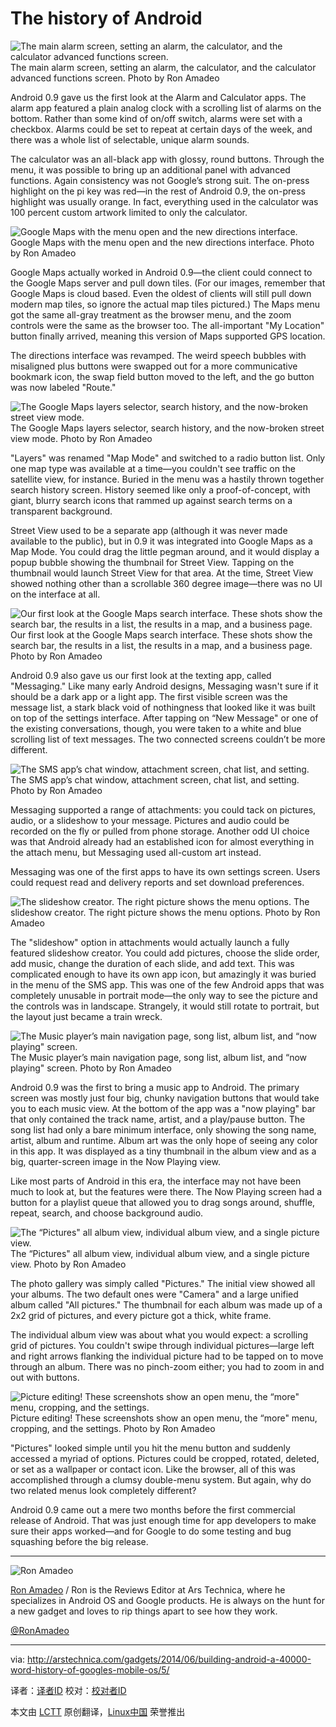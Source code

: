 The history of Android
================================================================================
![The main alarm screen, setting an alarm, the calculator, and the calculator advanced functions screen.](http://cdn.arstechnica.net/wp-content/uploads/2013/12/calclockonpresszx.png)
The main alarm screen, setting an alarm, the calculator, and the calculator advanced functions screen.
Photo by Ron Amadeo

Android 0.9 gave us the first look at the Alarm and Calculator apps. The alarm app featured a plain analog clock with a scrolling list of alarms on the bottom. Rather than some kind of on/off switch, alarms were set with a checkbox. Alarms could be set to repeat at certain days of the week, and there was a whole list of selectable, unique alarm sounds.

The calculator was an all-black app with glossy, round buttons. Through the menu, it was possible to bring up an additional panel with advanced functions. Again consistency was not Google’s strong suit. The on-press highlight on the pi key was red—in the rest of Android 0.9, the on-press highlight was usually orange. In fact, everything used in the calculator was 100 percent custom artwork limited to only the calculator.

![Google Maps with the menu open and the new directions interface.](http://cdn.arstechnica.net/wp-content/uploads/2013/12/mps092.png)
Google Maps with the menu open and the new directions interface.
Photo by Ron Amadeo

Google Maps actually worked in Android 0.9—the client could connect to the Google Maps server and pull down tiles. (For our images, remember that Google Maps is cloud based. Even the oldest of clients will still pull down modern map tiles, so ignore the actual map tiles pictured.) The Maps menu got the same all-gray treatment as the browser menu, and the zoom controls were the same as the browser too. The all-important "My Location" button finally arrived, meaning this version of Maps supported GPS location.

The directions interface was revamped. The weird speech bubbles with misaligned plus buttons were swapped out for a more communicative bookmark icon, the swap field button moved to the left, and the go button was now labeled "Route."

![The Google Maps layers selector, search history, and the now-broken street view mode.](http://cdn.arstechnica.net/wp-content/uploads/2013/12/maps3.png)
The Google Maps layers selector, search history, and the now-broken street view mode.
Photo by Ron Amadeo

"Layers" was renamed "Map Mode" and switched to a radio button list. Only one map type was available at a time—you couldn't see traffic on the satellite view, for instance. Buried in the menu was a hastily thrown together search history screen. History seemed like only a proof-of-concept, with giant, blurry search icons that rammed up against search terms on a transparent background.

Street View used to be a separate app (although it was never made available to the public), but in 0.9 it was integrated into Google Maps as a Map Mode. You could drag the little pegman around, and it would display a popup bubble showing the thumbnail for Street View. Tapping on the thumbnail would launch Street View for that area. At the time, Street View showed nothing other than a scrollable 360 degree image—there was no UI on the interface at all.

![Our first look at the Google Maps search interface. These shots show the search bar, the results in a list, the results in a map, and a business page.](http://cdn.arstechnica.net/wp-content/uploads/2013/12/manystarbucks.png)
Our first look at the Google Maps search interface. These shots show the search bar, the results in a list, the results in a map, and a business page.
Photo by Ron Amadeo

Android 0.9 also gave us our first look at the texting app, called "Messaging." Like many early Android designs, Messaging wasn't sure if it should be a dark app or a light app. The first visible screen was the message list, a stark black void of nothingness that looked like it was built on top of the settings interface. After tapping on “New Message" or one of the existing conversations, though, you were taken to a white and blue scrolling list of text messages. The two connected screens couldn’t be more different.

![The SMS app’s chat window, attachment screen, chat list, and setting.](http://cdn.arstechnica.net/wp-content/uploads/2014/03/sms09.png)
The SMS app’s chat window, attachment screen, chat list, and setting.
Photo by Ron Amadeo

Messaging supported a range of attachments: you could tack on pictures, audio, or a slideshow to your message. Pictures and audio could be recorded on the fly or pulled from phone storage. Another odd UI choice was that Android already had an established icon for almost everything in the attach menu, but Messaging used all-custom art instead.

Messaging was one of the first apps to have its own settings screen. Users could request read and delivery reports and set download preferences.

![The slideshow creator. The right picture shows the menu options.](http://cdn.arstechnica.net/wp-content/uploads/2013/12/slideshow.png)
The slideshow creator. The right picture shows the menu options.
Photo by Ron Amadeo

The "slideshow" option in attachments would actually launch a fully featured slideshow creator. You could add pictures, choose the slide order, add music, change the duration of each slide, and add text. This was complicated enough to have its own app icon, but amazingly it was buried in the menu of the SMS app. This was one of the few Android apps that was completely unusable in portrait mode—the only way to see the picture and the controls was in landscape. Strangely, it would still rotate to portrait, but the layout just became a train wreck.

![The Music player’s main navigation page, song list, album list, and “now playing" screen.](http://cdn.arstechnica.net/wp-content/uploads/2013/12/music09.png)
The Music player’s main navigation page, song list, album list, and “now playing" screen.
Photo by Ron Amadeo

Android 0.9 was the first to bring a music app to Android. The primary screen was mostly just four big, chunky navigation buttons that would take you to each music view. At the bottom of the app was a "now playing" bar that only contained the track name, artist, and a play/pause button. The song list had only a bare minimum interface, only showing the song name, artist, album and runtime. Album art was the only hope of seeing any color in this app. It was displayed as a tiny thumbnail in the album view and as a big, quarter-screen image in the Now Playing view.

Like most parts of Android in this era, the interface may not have been much to look at, but the features were there. The Now Playing screen had a button for a playlist queue that allowed you to drag songs around, shuffle, repeat, search, and choose background audio.

![The “Pictures" all album view, individual album view, and a single picture view.](http://cdn.arstechnica.net/wp-content/uploads/2013/12/pictures09.png)
The “Pictures" all album view, individual album view, and a single picture view.
Photo by Ron Amadeo

The photo gallery was simply called "Pictures." The initial view showed all your albums. The two default ones were "Camera" and a large unified album called "All pictures." The thumbnail for each album was made up of a 2x2 grid of pictures, and every picture got a thick, white frame.

The individual album view was about what you would expect: a scrolling grid of pictures. You couldn't swipe through individual pictures—large left and right arrows flanking the individual picture had to be tapped on to move through an album. There was no pinch-zoom either; you had to zoom in and out with buttons.

![Picture editing! These screenshots show an open menu, the “more" menu, cropping, and the settings.](http://cdn.arstechnica.net/wp-content/uploads/2013/12/pics209.png)
Picture editing! These screenshots show an open menu, the “more" menu, cropping, and the settings.
Photo by Ron Amadeo

"Pictures" looked simple until you hit the menu button and suddenly accessed a myriad of options. Pictures could be cropped, rotated, deleted, or set as a wallpaper or contact icon. Like the browser, all of this was accomplished through a clumsy double-menu system. But again, why do two related menus look completely different?

Android 0.9 came out a mere two months before the first commercial release of Android. That was just enough time for app developers to make sure their apps worked—and for Google to do some testing and bug squashing before the big release.

----------

![Ron Amadeo](http://cdn.arstechnica.net/wp-content//uploads/authors/ron-amadeo-sq.jpg)

[Ron Amadeo][a] / Ron is the Reviews Editor at Ars Technica, where he specializes in Android OS and Google products. He is always on the hunt for a new gadget and loves to rip things apart to see how they work.

[@RonAmadeo][t]

--------------------------------------------------------------------------------

via: http://arstechnica.com/gadgets/2014/06/building-android-a-40000-word-history-of-googles-mobile-os/5/

译者：[译者ID](https://github.com/译者ID) 校对：[校对者ID](https://github.com/校对者ID)

本文由 [LCTT](https://github.com/LCTT/TranslateProject) 原创翻译，[Linux中国](http://linux.cn/) 荣誉推出

[a]:http://arstechnica.com/author/ronamadeo
[t]:https://twitter.com/RonAmadeo